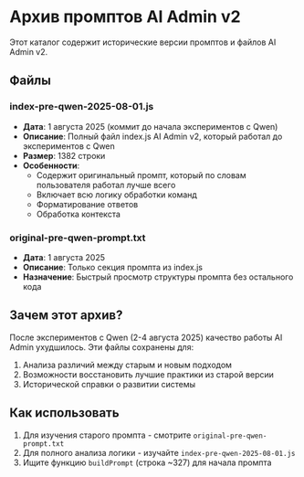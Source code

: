 # Архив промптов AI Admin v2

Этот каталог содержит исторические версии промптов и файлов AI Admin v2.

## Файлы

### index-pre-qwen-2025-08-01.js
- **Дата**: 1 августа 2025 (коммит до начала экспериментов с Qwen)
- **Описание**: Полный файл index.js AI Admin v2, который работал до экспериментов с Qwen
- **Размер**: 1382 строки
- **Особенности**: 
  - Содержит оригинальный промпт, который по словам пользователя работал лучше всего
  - Включает всю логику обработки команд
  - Форматирование ответов
  - Обработка контекста

### original-pre-qwen-prompt.txt
- **Дата**: 1 августа 2025
- **Описание**: Только секция промпта из index.js
- **Назначение**: Быстрый просмотр структуры промпта без остального кода

## Зачем этот архив?

После экспериментов с Qwen (2-4 августа 2025) качество работы AI Admin ухудшилось. 
Эти файлы сохранены для:
1. Анализа различий между старым и новым подходом
2. Возможности восстановить лучшие практики из старой версии
3. Исторической справки о развитии системы

## Как использовать

1. Для изучения старого промпта - смотрите `original-pre-qwen-prompt.txt`
2. Для полного анализа логики - изучайте `index-pre-qwen-2025-08-01.js`
3. Ищите функцию `buildPrompt` (строка ~327) для начала промпта
